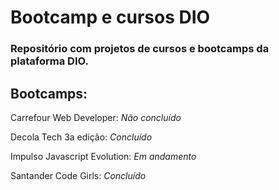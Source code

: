 # **Bootcamp e cursos DIO**
### Repositório com projetos de cursos e bootcamps da plataforma DIO.


## **Bootcamps**:
Carrefour Web Developer: *Não concluído*

Decola Tech 3a edição: *Concluído*

Impulso Javascript Evolution: *Em andamento*

Santander Code Girls: *Concluído*